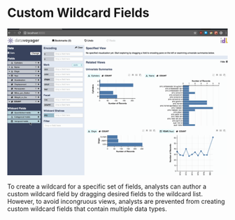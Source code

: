 # Custom Wildcard Fields

![Custom Wildcard Fields](.gitbook/assets/customwildcardsfields.gif)

To create a wildcard for a specific set of fields, analysts can author a custom wildcard field by dragging desired fields to the wildcard list. However, to avoid incongruous views, analysts are prevented from creating custom wildcard fields that contain multiple data types.


